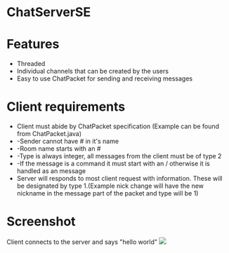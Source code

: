 # ChatServerSE

# Features
* Threaded
* Individual channels that can be created by the users
* Easy to use ChatPacket for sending and receiving messages

# Client requirements
* Client must abide by ChatPacket specification (Example can be found from ChatPacket.java)
*   -Sender cannot have # in it's name
*   -Room name starts with an #
*   -Type is always integer, all messages from the client must be of type 2
*   -If the message is a command it must start with an / otherwise it is handled as an message
* Server will responds to most client request with information. These will be designated by type 1.(Example nick change will have the new nickname in the message part of the packet and type will be 1)

# Screenshot
Client connects to the server and says "hello world"
<img src="https://gyazo.com/97d236ef247a510db739a8ca33bb3d67.png">
